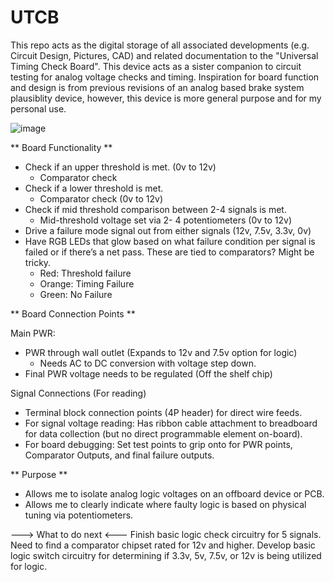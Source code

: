 # UTCB
This repo acts as the digital storage of all associated developments (e.g. Circuit Design, Pictures, CAD) and related documentation to the "Universal Timing Check Board". This device acts as a sister companion to circuit testing for analog voltage checks and timing. Inspiration for board function and design is from previous revisions of an analog based brake system plausiblity device, however, this device is more general purpose and for my personal use. 

![image](https://user-images.githubusercontent.com/126422709/221457139-57d0c613-f147-428f-b165-ee71c0b4f5a0.png)

** Board Functionality ** 

- Check if an upper threshold is met. (0v to 12v)
    - Comparator check
- Check if a lower threshold is met.
    - Comparator check (0v to 12v)
- Check if mid threshold comparison between 2-4 signals is met. 
    - Mid-threshold voltage set via 2- 4 potentiometers (0v to 12v)
- Drive a failure mode signal out from either signals (12v, 7.5v, 3.3v, 0v)
- Have RGB LEDs that glow based on what failure condition per signal is failed or if there’s a net pass. These are tied to comparators? Might be tricky. 
    - Red: Threshold failure
    - Orange: Timing Failure
    - Green: No Failure
    
** Board Connection Points ** 

Main PWR: 
- PWR through wall outlet (Expands to 12v and 7.5v option for logic) 
    - Needs AC to DC conversion with voltage step down.  
- Final PWR voltage needs to be regulated (Off the shelf chip) 

Signal Connections (For reading)
- Terminal block connection points (4P header) for direct wire feeds. 
- For signal voltage reading: Has ribbon cable attachment to breadboard for data collection (but no direct programmable element on-board). 
- For board debugging: Set test points to grip onto for PWR points, Comparator Outputs, and final failure outputs. 

** Purpose ** 

- Allows me to isolate analog logic voltages on an offboard device or PCB. 
- Allows me to clearly indicate where faulty logic is based on physical tuning via potentiometers. 

---> What to do next <---
Finish basic logic check circuitry for 5 signals. Need to find a comparator chipset rated for 12v and higher. 
Develop basic logic switch circuitry for determining if 3.3v, 5v, 7.5v, or 12v is being utilized for logic. 

